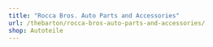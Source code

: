 ```yaml
---
title: "Rocca Bros. Auto Parts and Accessories"
url: /thebarton/rocca-bros-auto-parts-and-accessories/
shop: Autoteile
---
```

